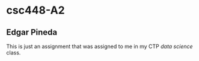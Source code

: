 # csc448-A2

## Edgar Pineda


This is just an assignment that was assigned to me in my CTP *data science* class.
